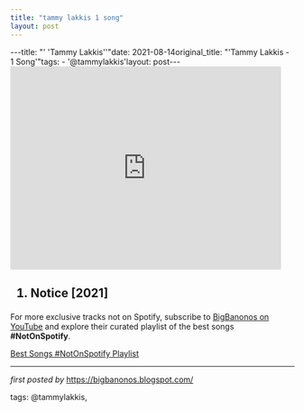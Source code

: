 ```yaml
---
title: "tammy lakkis 1 song"
layout: post
---
```

---title: "' 'Tammy Lakkis''"date: 2021-08-14original_title: "'Tammy Lakkis - 1 Song'"tags:  - '@tammylakkis'layout: post---<iframe frameborder="0" height="360" src="https://youtube.com/embed/RnRkwcTJi9I" width="480"></iframe><div><h2><ol><li>Notice [2021]</li></ol></h2></div><!--Subscribe and Playlist Links--><div>    <p>For more exclusive tracks not on Spotify, subscribe to <a href="https://www.youtube.com/@BigBanonos" target="_blank">BigBanonos on YouTube</a> and explore their curated playlist of the best songs <strong>#NotOnSpotify</strong>.</p>    <p><a href="https://www.youtube.com/playlist?list=PLtuNtuTatqI0kFahUCbtbfenC_ET5O_tr" target="_blank">Best Songs #NotOnSpotify Playlist<br /></a></p></div><hr /><p><em>first posted by</em> <a href="https://bigbanonos.blogspot.com/" rel="noopener" target="_new">https://bigbanonos.blogspot.com/</a></p><p>tags: @tammylakkis,</p>